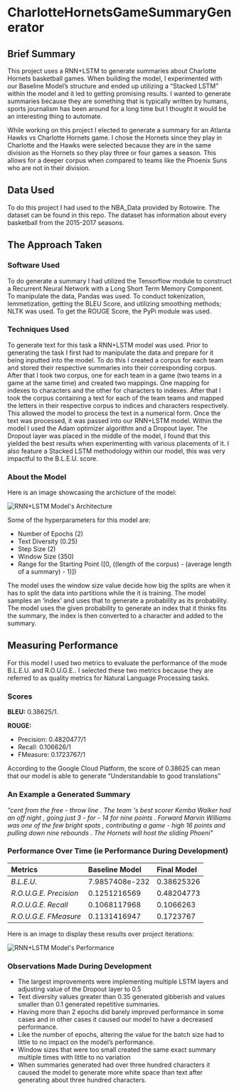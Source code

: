 # CharlotteHornetsGameSummaryGenerator

## Brief Summary
This project uses a RNN+LSTM to generate summaries about Charlotte Hornets basketball games.
When building the model, I experimented with our Baseline Model’s structure and ended up utilizing a
“Stacked LSTM” within the model and it led to getting promising results. I wanted to generate
summaries because they are something that is typically written by humans, sports
journalism has been around for a long time but I thought it would be an interesting
thing to automate.

While working on this project I elected to
generate a summary for an Atlanta Hawks vs Charlotte Hornets game. I chose the
Hornets since they play in Charlotte and the Hawks were selected because they are in
the same division as the Hornets so they play three or four games a season. This allows
for a deeper corpus when compared to teams like the Phoenix Suns who are not
in their division.

## Data Used
To do this project I had used to the NBA_Data provided by Rotowire. The dataset
can be found in this repo. The dataset has information about every basketball from
the 2015-2017 seasons.

## The Approach Taken
### Software Used
To do generate a summary I had utilized the Tensorflow module to construct a 
Recurrent Neural Network with a Long Short Term Memory Component. To manipulate 
the data, Pandas was used. To conduct tokenization, lemmetization, getting the BLEU Score,
and utilizing smoothing methods; NLTK was used. To get the ROUGE Score, the PyPi module was
used.

### Techniques Used
To generate text for this task a RNN+LSTM model was used. Prior to generating the
task I first had to manipulate the data and prepare for it being inputted into the model.
To do this I created a corpus for each team and stored their respective summaries into
their corresponding corpus. After that I took two corpus, one for each team in a game
(two teams in a game at the same time) and created two mappings. One mapping for
indexes to characters and the other for characters to indexes. After that I took the
corpus containing a text for each of the team teams and mapped the letters in their
respective corpus to indices and characters respectively. This allowed the model to process the
text in a numerical form.
Once the text was processed, it was passed into our RNN+LSTM model. Within the
model I used the Adam optimizer algorithm and a Dropout layer. The Dropout layer was
placed in the middle of the model, I found that this yielded the best results when
experimenting with various placements of it. I also feature a Stacked LSTM
methodology within our model, this was very impactful to the B.L.E.U. score.

### About the Model
Here is an image showcasing the archicture of the model:


![RNN+LSTM Model's Architecture](https://github.com/jhagg26/Charlotte-Hornets-Game-Summary-Generator/blob/main/ModelArchitecture.PNG?raw=true)

Some of the hyperparameters for this model are:
  - Number of Epochs (2)
  - Text Diversity (0.25)
  - Step Size (2)
  - Window Size (350)
  - Range for the Starting Point ([0, ((length of the corpus) - (average length of a summary) - 1)])

The model uses the window size value decide how big the splits are when it has to split the data into partitions while the it is training.
The model samples an ‘index’ and uses that to generate a probability as its probability. The model uses the given probability to generate an index that it thinks fits the summary, the index is then converted to a character and added to the summary.


## Measuring Performance
For this model I used two metrics to evaluate the performance of the mode B.L.E.U.
and R.O.U.G.E.. I selected these two metrics because they are referred to as quality
metrics for Natural Language Processing tasks.

### Scores
**BLEU:** 0.38625/1.

**ROUGE:**  
  - Precision: 0.4820477/1
  - Recall: 0.106626/1
  - FMeasure: 0.1723767/1

According
to the Google Cloud Platform, the score of 0.38625 can mean that our model is
able to generate “Understandable to good translations”

### An Example a Generated Summary
*"cent from the free - throw line . The team 's best
scorer Kemba Walker had an off night , going just 3 -
for - 14 for nine points . Forward Marvin Williams was
one of the few bright spots , contributing a game -
high 16 points and pulling down nine rebounds . The
Hornets will host the sliding Phoeni"*

### Performance Over Time (ie Performance During Development)

| **Metrics**            | **Baseline Model** | **Final Model** |
| :----------------------| :------------------|:----------------|
| *B.L.E.U.*             | 7.9857408e-232     | 0.38625326      |
| *R.O.U.G.E. Precision* | 0.1251216569       | 0.48204773      |
| *R.O.U.G.E. Recall*    | 0.1068117968       | 0.1066263       |
| *R.O.U.G.E. FMeasure*  | 0.1131416947       | 0.1723767       |




Here is an image to display these results over project iterations:


![RNN+LSTM Model's Performance](https://github.com/jhagg26/Charlotte-Hornets-Game-Summary-Generator/blob/main/ModelPerformance.PNG?raw=true)

### Observations Made During Development
- The largest improvements were implementing multiple LSTM layers and adjusting value of the Dropout layer to 0.5
- Text diversity values greater than 0.35 generated gibberish and values smaller than 0.1 generated repetitive summaries.
- Having more than 2 epochs did barely improved performance in some cases and in other cases it caused our model to have a decreased performance. 
- Like the number of epochs, altering the value for the batch size had to little to no impact on the model’s performance. 
- Window sizes that were too small created the same exact summary multiple times with little to no variation
- When summaries generated had over three hundred characters it caused the model to generate more white space than text after generating about three hundred characters.
